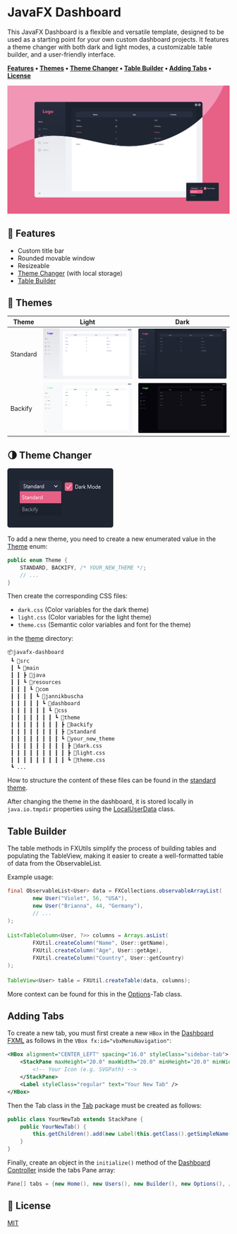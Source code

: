 # JavaFX Dashboard

This JavaFX Dashboard is a flexible and versatile template, designed to be used as a starting point for your own custom dashboard projects. It features a theme changer with both dark and light modes, a customizable table builder, and a user-friendly interface.

**[Features](#-features) • [Themes](#-themes) • [Theme Changer](#-theme-changer) • [Table Builder](#table-builder) • [Adding Tabs](#adding-tabs) • [License](#-license)**

![thumbnail](.github/thumbnail.png)

## 💫 Features

- Custom title bar
- Rounded movable window
- Resizeable
- [Theme Changer](#-theme-changer) (with local storage)
- [Table Builder](#table-builder)

## 🎨 Themes

| Theme    | Light                                                | Dark                                                    |
|----------|------------------------------------------------------|---------------------------------------------------------|
| Standard | ![standard-light](.github/themes/standard-light.png) | ![json-standard-dark](.github/themes/standard-dark.png) |
| Backify  | ![backify-light](.github/themes/backify-light.png)   | ![backify-dark](.github/themes/backify-dark.png)        |
    
## 🌗 Theme Changer

![theme](.github/theme.png)

To add a new theme, you need to create a new enumerated value in the [Theme](src/main/java/com/jannikbuscha/dashboard/util/Theme.java) enum:

```java
public enum Theme {
    STANDARD, BACKIFY, /* YOUR_NEW_THEME */;
    // ...
}
```

Then create the corresponding CSS files:

- `dark.css` (Color variables for the dark theme)
- `light.css` (Color variables for the light theme)
- `theme.css` (Semantic color variables and font for the theme)

in the [theme](src/main/resources/com/jannikbuscha/dashboard/css/theme) directory:

```
📦javafx-dashboard
 ┗ 📂src
 ┃ ┗ 📂main
 ┃ ┃ ┣ 📂java
 ┃ ┃ ┗ 📂resources
 ┃ ┃ ┃ ┗ 📂com
 ┃ ┃ ┃ ┃ ┗ 📂jannikbuscha
 ┃ ┃ ┃ ┃ ┃ ┗ 📂dashboard
 ┃ ┃ ┃ ┃ ┃ ┃ ┗ 📂css
 ┃ ┃ ┃ ┃ ┃ ┃ ┃ ┗ 📂theme
 ┃ ┃ ┃ ┃ ┃ ┃ ┃ ┃ ┣ 📂backify
 ┃ ┃ ┃ ┃ ┃ ┃ ┃ ┃ ┣ 📂standard
 ┃ ┃ ┃ ┃ ┃ ┃ ┃ ┃ ┗ 📂your_new_theme
 ┃ ┃ ┃ ┃ ┃ ┃ ┃ ┃ ┃ ┣ 📜dark.css
 ┃ ┃ ┃ ┃ ┃ ┃ ┃ ┃ ┃ ┣ 📜light.css
 ┃ ┃ ┃ ┃ ┃ ┃ ┃ ┃ ┃ ┗ 📜theme.css
 ┗ ...
```

How to structure the content of these files can be found in the [standard theme](src/main/resources/com/jannikbuscha/dashboard/css/theme/standard).

After changing the theme in the dashboard, it is stored locally in `java.io.tmpdir` properties using the [LocalUserData](src/main/java/com/jannikbuscha/dashboard/user/LocalUserData.java) class.

## Table Builder

The table methods in FXUtils simplify the process of building tables and populating the TableView, making it easier to create a well-formatted table of data from the ObservableList.

Example usage:

```java
final ObservableList<User> data = FXCollections.observableArrayList(
        new User("Violet", 56, "USA"),
        new User("Brianna", 44, "Germany"),
        // ...
);

List<TableColumn<User, ?>> columns = Arrays.asList(
        FXUtil.createColumn("Name", User::getName),
        FXUtil.createColumn("Age", User::getAge),
        FXUtil.createColumn("Country", User::getCountry)
);

TableView<User> table = FXUtil.createTable(data, columns);
```

More context can be found for this in the [Options](src/main/java/com/jannikbuscha/dashboard/tab/Options.java)-Tab class.

## Adding Tabs

To create a new tab, you must first create a new `HBox` in the [Dashboard FXML](src/main/resources/com/jannikbuscha/dashboard/fxml/dashboard.fxml) as follows in the `VBox fx:id="vbxMenuNavigation"`:

```xml
<HBox alignment="CENTER_LEFT" spacing="16.0" styleClass="sidebar-tab">
    <StackPane maxHeight="20.0" maxWidth="20.0" minHeight="20.0" minWidth="20.0">
        <!-- Your Icon (e.g. SVGPath) -->
    </StackPane>
    <Label styleClass="regular" text="Your New Tab" />
</HBox>
```

Then the Tab class in the [Tab](src/main/java/com/jannikbuscha/dashboard/tab) package must be created as follows:

```java
public class YourNewTab extends StackPane {
    public YourNewTab() {
        this.getChildren().add(new Label(this.getClass().getSimpleName()));
    }
}
```

Finally, create an object in the `initialize()` method of the [Dashboard Controller](src/main/java/com/jannikbuscha/dashboard/controller/DashboardController.java) inside the tabs Pane array:

```java
Pane[] tabs = {new Home(), new Users(), new Builder(), new Options(), /*new YourNewTab()*/};
```

## 📝 License

[MIT](LICENSE)
